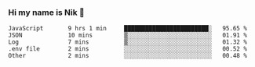 ### Hi my name is Nik 👋

<!--
**NikDoe/NikDoe** is a ✨ _special_ ✨ repository because its `README.md` (this file) appears on your GitHub profile.

Here are some ideas to get you started:

- 🔭 I’m currently working on ...
- 🌱 I’m currently learning ...
- 👯 I’m looking to collaborate on ...
- 🤔 I’m looking for help with ...
- 💬 Ask me about ...
- 📫 How to reach me: ...
- 😄 Pronouns: ...
- ⚡ Fun fact: ...
-->

<!--START_SECTION:waka-->

```text
JavaScript       9 hrs 1 min     ████████████████████████░   95.65 %
JSON             10 mins         ▒░░░░░░░░░░░░░░░░░░░░░░░░   01.91 %
Log              7 mins          ▒░░░░░░░░░░░░░░░░░░░░░░░░   01.32 %
.env file        2 mins          ░░░░░░░░░░░░░░░░░░░░░░░░░   00.52 %
Other            2 mins          ░░░░░░░░░░░░░░░░░░░░░░░░░   00.48 %
```

<!--END_SECTION:waka-->
